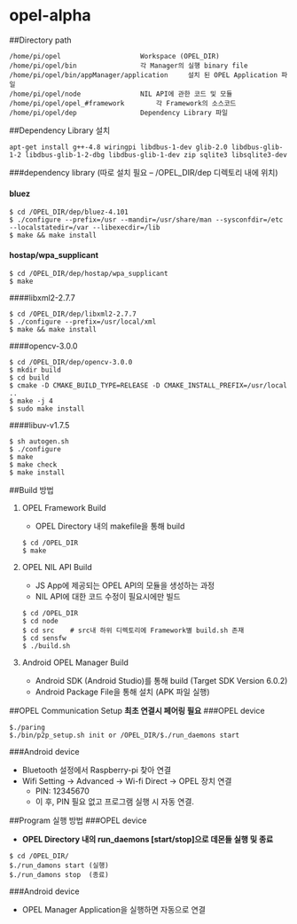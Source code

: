 # opel-alpha
##Directory path
```
/home/pi/opel 					 Workspace (OPEL_DIR)
/home/pi/opel/bin  				 각 Manager의 실행 binary file 
/home/pi/opel/bin/appManager/application	 설치 된 OPEL Application 파일
/home/pi/opel/node 				 NIL API에 관한 코드 및 모듈
/home/pi/opel/opel_#framework 		 각 Framework의 소스코드
/home/pi/opel/dep 				 Dependency Library 파일
```
##Dependency Library 설치
```
apt-get install g++-4.8 wiringpi libdbus-1-dev glib-2.0 libdbus-glib-1-2 libdbus-glib-1-2-dbg libdbus-glib-1-dev zip sqlite3 libsqlite3-dev 
```
###dependency library (따로 설치 필요 – /OPEL_DIR/dep 디렉토리 내에 위치)
#### bluez 
```
$ cd /OPEL_DIR/dep/bluez-4.101
$ ./configure --prefix=/usr --mandir=/usr/share/man --sysconfdir=/etc --localstatedir=/var --libexecdir=/lib 
$ make && make install
```

#### hostap/wpa_supplicant
```
$ cd /OPEL_DIR/dep/hostap/wpa_supplicant
$ make
```
####libxml2-2.7.7
```
$ cd /OPEL_DIR/dep/libxml2-2.7.7
$ ./configure --prefix=/usr/local/xml
$ make && make install
```
####opencv-3.0.0
```
$ cd /OPEL_DIR/dep/opencv-3.0.0
$ mkdir build
$ cd build
$ cmake -D CMAKE_BUILD_TYPE=RELEASE -D CMAKE_INSTALL_PREFIX=/usr/local ..
$ make -j 4
$ sudo make install
```
####libuv-v1.7.5
```
$ sh autogen.sh
$ ./configure
$ make
$ make check
$ make install
```

##Build 방법
1. OPEL Framework Build 
	* OPEL Directory 내의 makefile을 통해 build
	```
	$ cd /OPEL_DIR
	$ make
	```
2.	OPEL NIL API Build 
	* JS App에 제공되는 OPEL API의 모듈을 생성하는 과정 
	* NIL API에 대한 코드 수정이 필요시에만 빌드 
	```
	$ cd /OPEL_DIR
	$ cd node
	$ cd src    # src내 하위 디렉토리에 Framework별 build.sh 존재
	$ cd sensfw
	$ ./build.sh
	```

3.	Android OPEL Manager Build
	* Android SDK (Android Studio)를 통해 build (Target SDK Version 6.0.2)
	* Android Package File을 통해 설치 (APK 파일 실행)

##OPEL Communication Setup
**최초 연결시 페어링 필요**
###OPEL device
```
$./paring
$./bin/p2p_setup.sh init or /OPEL_DIR/$./run_daemons start
```
###Android device
* Bluetooth 설정에서 Raspberry-pi 찾아 연결
* Wifi Setting -> Advanced -> Wi-fi Direct -> OPEL 장치 연결
	* PIN: 12345670
	* 이 후, PIN 필요 없고 프로그램 실행 시 자동 연결.

##Program 실행 방법
###OPEL device
* **OPEL Directory 내의 run_daemons [start/stop]으로 데몬들 실행 및 종료**
```
$ cd /OPEL_DIR/
$./run_damons start	(실행)
$./run_damons stop	(종료)
```
###Android device
* OPEL Manager Application을 실행하면 자동으로 연결
 

